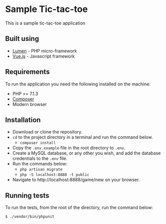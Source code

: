 # Sample Tic-tac-toe

This is a sample tic-tac-toe application

## Built using
* [Lumen](https://lumen.laravel.com/) - PHP micro-framework
* [Vue.js](https://vuejs.org) - Javascript framework

## Requirements
To run the application you need the following installed on the machine:

* PHP >= 7.1.3
* [Composer](http://getcomposer.org/)
* Modern browser


## Installation
* Download or clone the repository.
* `cd` to the project directory in a terminal and run the command below.
  - `composer install`
* Copy the `.env.example` file in the root directory to `.env`.
* Create a MySQL database, or any other you wish, and add the database credentials to the `.env` file.
* Run the commands below:
  - `php artisan migrate`
  - `php -S localhost:8888 -t public`
* Navigate to http://localhost:8888/game/new on your browser.

## Running tests
To run the tests, from the root of the directory, run the command below:
```
$ ./vendor/bin/phpunit
```
